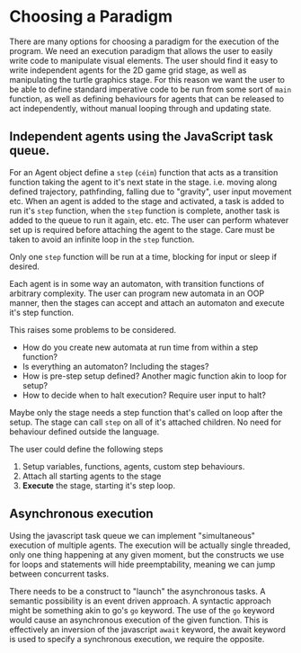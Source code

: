 # Choosing a Paradigm

There are many options for choosing a paradigm for the execution of the program. We need an execution paradigm that allows the user to easily write code to manipulate visual elements. The user should find it easy to write independent agents for the 2D game grid stage, as well as manipulating the turtle graphics stage. For this reason we want the user to be able to define standard imperative code to be run from some sort of `main` function, as well as defining behaviours for agents that can be released to act independently, without manual looping through and updating state.

## Independent agents using the JavaScript task queue.

For an Agent object define a `step` (`céim`) function that acts as a transition function taking the agent to it's next state in the stage. i.e. moving along defined trajectory, pathfinding, falling due to "gravity", user input movement etc.
When an agent is added to the stage and activated, a task is added to run it's `step` function, when the `step` function is complete, another task is added to the queue to run it again, etc. etc. The user can perform whatever set up is required before attaching the agent to the stage. Care must be taken to avoid an infinite loop in the `step` function.

Only one `step` function will be run at a time, blocking for input or sleep if desired.

Each agent is in some way an automaton, with transition functions of arbitrary complexity. The user can program new automata in an OOP manner, then the stages can accept and attach an automaton and execute it's step function.

This raises some problems to be considered.

- How do you create new automata at run time from within a step function?
- Is everything an automaton? Including the stages?
- How is pre-step setup defined? Another magic function akin to loop for setup?
- How to decide when to halt execution? Require user input to halt?

Maybe only the stage needs a step function that's called on loop after the setup. The stage can call `step` on all of it's attached children. No need for behaviour defined outside the language.

The user could define the following steps

1. Setup variables, functions, agents, custom step behaviours.
2. Attach all starting agents to the stage
3. **Execute** the stage, starting it's step loop.

## Asynchronous execution

Using the javascript task queue we can implement "simultaneous" execution of multiple agents. The execution will be actually single threaded, only one thing happening at any given moment, but the constructs we use for loops and statements will hide preemptability, meaning we can jump between concurrent tasks.

There needs to be a construct to "launch" the asynchronous tasks. A semantic possibility is an event driven approach. A syntactic approach might be something akin to go's `go` keyword. The use of the `go` keyword would cause an asynchronous execution of the given function. This is effectively an inversion of the javascript `await` keyword, the await keyword is used to specify a synchronous execution, we require the opposite.
